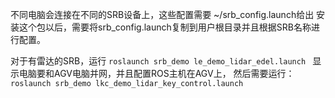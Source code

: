不同电脑会连接在不同的SRB设备上，这些配置需要 ~/srb_config.launch给出
安装这个包以后，需要将srb_config.launch复制到用户根目录并且根据SRB名称进行配置。

对于有雷达的SRB，运行
`roslaunch srb_demo le_demo_lidar_edel.launch `
显示电脑要和AGV电脑并网，并且配置ROS主机在AGV上，
然后需要运行：
`roslaunch srb_demo lkc_demo_lidar_key_control.launch `
